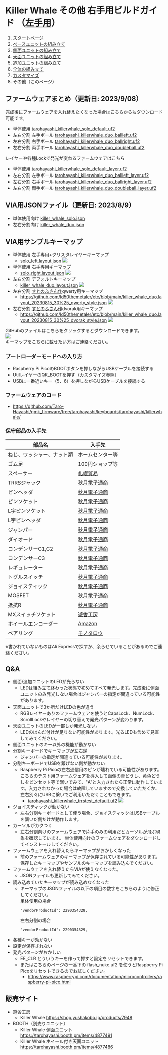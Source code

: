 # Killer Whale その他 右手用ビルドガイド （[左手用](../左手用/8_その他.md)）

1. [スタートページ](../README.md)
2. [ベースユニットの組み立て](../右手用/2_ベースユニット.md)
3. [側面ユニットの組み立て](../右手用/3_側面ユニット_トラックボール.md)
4. [天面ユニットの組み立て](../右手用/4_天面ユニット.md)
5. [追加ユニットの組み立て](../右手用/5_追加ユニット.md)
6. [全体の組み立て](../右手用/6_全体の組み立て.md)
7. [カスタマイズ](../右手用/7_カスタマイズ.md)
8. その他（このページ）
   
## ファームウェアまとめ（更新日: 2023/9/08）
完成後にファームウェアを入れ替えたくなった場合はこちらからもダウンロード可能です。  
- 単体使用 [tarohayashi_killerwhale_solo_default.uf2
](https://github.com/Taro-Hayashi/KillerWhale/releases/latest/download/tarohayashi_killerwhale_solo_default.uf2)
- 左右分割 左手ボール [tarohayashi_killerwhale_duo_ballleft.uf2
](https://github.com/Taro-Hayashi/KillerWhale/releases/latest/download/tarohayashi_killerwhale_duo_ballleft.uf2)
- 左右分割 右手ボール [tarohayashi_killerwhale_duo_ballright.uf2
](https://github.com/Taro-Hayashi/KillerWhale/releases/latest/download/tarohayashi_killerwhale_duo_ballright.uf2)
- 左右分割 両手ボール [tarohayashi_killerwhale_duo_doubleball.uf2
](https://github.com/Taro-Hayashi/KillerWhale/releases/latest/download/tarohayashi_killerwhale_duo_doubleball.uf2)

レイヤーや各種Lockで発光が変わるファームウェアはこちら
- 単体使用 [tarohayashi_killerwhale_solo_default_layer.uf2
](https://github.com/Taro-Hayashi/KillerWhale/releases/latest/download/tarohayashi_killerwhale_solo_default_layer.uf2)
- 左右分割 左手ボール [tarohayashi_killerwhale_duo_ballleft_layer.uf2
](https://github.com/Taro-Hayashi/KillerWhale/releases/latest/download/tarohayashi_killerwhale_duo_ballleft_layer.uf2)
- 左右分割 右手ボール [tarohayashi_killerwhale_duo_ballright_layer.uf2
](https://github.com/Taro-Hayashi/KillerWhale/releases/latest/download/tarohayashi_killerwhale_duo_ballright_layer.uf2)
- 左右分割 両手ボール [tarohayashi_killerwhale_duo_doubleball_layer.uf2
](https://github.com/Taro-Hayashi/KillerWhale/releases/latest/download/tarohayashi_killerwhale_duo_doubleball_layer.uf2)


## VIA用JSONファイル（更新日: 2023/8/9）
- 単体使用向け [killer_whale_solo.json
](https://github.com/Taro-Hayashi/KillerWhale/releases/latest/download/killer_whale_solo.json)
- 左右分割向け [killer_whale_duo.json
](https://github.com/Taro-Hayashi/KillerWhale/releases/latest/download/killer_whale_duo.json)

## VIA用サンプルキーマップ
- 単体使用 左手専用+クリスタレイヤーキーマップ
   - [solo_left.layout.json](https://github.com/Taro-Hayashi/KillerWhale/releases/latest/download/solo_left.layout.json)
     ![](../img/keymap/solo-left.jpg)  
- 単体使用 右手専用キーマップ
   - [solo_right.layout.json](https://github.com/Taro-Hayashi/KillerWhale/releases/latest/download/solo_right.layout.json)
     ![](../img/keymap/solo-right.jpg)
- 左右分割 デフォルトキーマップ
   - [killer_whale_duo.layout.json](https://github.com/Taro-Hayashi/KillerWhale/releases/latest/download/killer_whale_duo.layout.json)
    ![](../img/keymap/duo-default.jpg)
- 左右分割 [すとのふさん作](https://twitter.com/ld50themetaler/status/1691378802365214720?s=20)qwerty用キーマップ
   - https://github.com/ld50themetaler/etc/blob/main/killer_whale_duo.layout_20230815_30%25_qwerty_style.json
    ![](../img/keymap/sut-qwerty.jpg)
- 左右分割 [すとのふさん作](https://twitter.com/ld50themetaler/status/1691378802365214720?s=20)dvorak用キーマップ
   - https://github.com/ld50themetaler/etc/blob/main/killer_whale_duo.layout_20230815_30%25_dvorak_style.json
    ![](../img/keymap/sut-dvorak.jpg)

GitHubのファイルはこちらをクリックするとダウンロードできます。  
![](../img/custom/download.png)  
キーマップをこちらに載せたい方はご連絡ください。  

### ブートローダーモードへの入り方
- Raspberry Pi PicoのBOOTボタンを押しながらUSBケーブルを接続する
-  UtilレイヤーのQK_BOOTを押す（カスタマイズ参照）
- USBに一番近いキー（5、6）を押しながらUSBケーブルを接続する


### ファームウェアのコード
- https://github.com/Taro-Hayashi/qmk_firmware/tree/tarohayashi/keyboards/tarohayashi/killerwhale/

### 保守部品の入手先
|部品名|入手先|
|-|-|
|ねじ、ワッシャー、ナット類|ホームセンター等|
|ゴム足|100円ショップ等|
|スペーサー|[札幌貿易](https://item.rakuten.co.jp/sapporo-boueki/c/0000000681/)|
|TRRSジャック|[秋月電子通商](https://akizukidenshi.com/catalog/g/gC-06070/)|
|ピンヘッダ|[秋月電子通商](https://akizukidenshi.com/catalog/g/gC-00167/)|
|ピンソケット|[秋月電子通商](https://akizukidenshi.com/catalog/g/gC-03138/)|
|L字ピンソケット|[秋月電子通商](https://akizukidenshi.com/catalog/g/gC-16795/)|
|L字ピンヘッダ|[秋月電子通商](https://akizukidenshi.com/catalog/g/gC-16794/)|
|ジャンパー|[秋月電子通商](https://akizukidenshi.com/catalog/g/gP-03687/)|
|ダイオード|[秋月電子通商](https://akizukidenshi.com/catalog/g/gI-00941/)|
|コンデンサーC1,C2|[秋月電子通商](https://akizukidenshi.com/catalog/g/gP-08155/)|
|コンデンサーC3|[秋月電子通商](https://akizukidenshi.com/catalog/g/gP-08154/)|
|レギュレーター|[秋月電子通商](https://akizukidenshi.com/catalog/g/gI-10491/)|
|トグルスイッチ|[秋月電子通商](https://akizukidenshi.com/catalog/g/gP-02399/)|
|ジョイスティック|[秋月電子通商](https://akizukidenshi.com/catalog/g/gP-15951/)|
|MOSFET|[秋月電子通商](https://akizukidenshi.com/catalog/g/gI-04232/)|
|抵抗R|[秋月電子通商](https://akizukidenshi.com/catalog/g/gR-11802/)|
|MXスイッチソケット|[遊舎工房](https://shop.yushakobo.jp/products/4291)|
|ホイールエンコーダー|[Amazon](https://www.amazon.co.jp/s?k=ホイールエンコーダー+11mm)|
|ベアリング|[モノタロウ](https://www.monotaro.com/s/?c=&q=Mr62zz)|

※書かれていないものはAli Expressで探すか、余らせていることがあるのでご連絡ください。

## Q&A
- 側面/追加ユニットのLEDが光らない
  - LEDは組み立て終わった状態で初めてすべて発光します。完成後に側面ユニットのみ発光しない場合はジャンパーの指定が間違っている可能性があります。  
- 天面ユニットで3か所だけLEDの色が違う
  - RGBレイヤーありのファームウェアを使うとCapsLock、NumLock、ScrollLockやレイヤーの切り替えで発光パターンが変わります。
- 天面ユニットのLEDが一部しか発光しない。
   - LEDのはんだ付けが足りない可能性があります。光るLEDも含めて見直してみてください。
- 側面ユニットのキー以外の機能が動かない
- 分割キーボードでキーマップが左右逆
  - ジャンパーの指定が間違っている可能性があります。 
- 分割キーボードでUSBを繋げない側が動かない
   - Raspberry Pi Picoの左右通信用のピンが壊れている可能性があります。
     こちらのテスト用ファームウェアを導入して画像の青どうし、黄色どうしをピンセット等で繋いでみて、"A"と入力されたら正常に動作しています。入力されなかった場合は故障していますので交換していただくか、左右別々にUSBに繋いでご利用いただくこともできます。
      - [tarohayashi_killerwhale_trrstest_default.uf2](https://github.com/Taro-Hayashi/KillerWhale/releases/latest/download/tarohayashi_killerwhale_trrstest_default.uf2)
        ![](../img/custom/IMG_7353.jpg)
- ジョイスティックが動かない
  - 左右分割キーボードとして使う場合、ジョイスティックはUSBケーブルを繋いだ側だけが動作します。  
- カーソルがカクつく
  - 左右分割向けのファームウェアで片手のみの利用だとカーソルが飛ぶ現象を確認しています。  単体使用向けのファームウェアをダウンロードしてインストールしてください。
- ファームウェアを入れ替えたらキーマップがおかしくなった
  - 前のファームウェアのキーマップが保存されている可能性があります。保存したキーマップやサンプルのキーマップを読み込んでください。
- ファームウェアを入れ替えたらVIAが使えなくなった。
  - JSONファイルも更新してみてください。
- 読み込めていたキーマップが読み込めなくなった
  - キーマップのJSONファイルの以下の項目の数字をこちらのように修正してください。  
    単体使用の場合
    ~~~
    "vendorProductId": 2290354328,
    ~~~
    左右分割の場合
    ~~~
    "vendorProductId": 2290354329,
    ~~~
- 各種キーが効かない
- 設定が保存されない
- 発光パターンがおかしい
   - EE_CLR とういうキーを作って押すと設定をリセットできます。
   - またはこちらのページの一番下の flash_nuke.uf2 を使うとRaspberry Pi Picoをリセットできるのでお試しください。
      - https://www.raspberrypi.com/documentation/microcontrollers/raspberry-pi-pico.html

## 販売サイト
- 遊舎工房
  - Killer Whale https://shop.yushakobo.jp/products/7948
- BOOTH（別売りユニット）
  - Killer Whale 側面ユニット https://tarohayashi.booth.pm/items/4877491
  - Killer Whale ホイール付き天面ユニット https://tarohayashi.booth.pm/items/4877486
